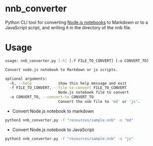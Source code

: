 # nnb_converter

Python CLI tool for converting [Node.js notebooks](https://github.com/DonJayamanne/typescript-notebook) to Markdown or to a JavaScript script, and writing it in the directory of the nnb file.

# Usage 

```bash
usage: nnb_converter.py [-h] [-f FILE_TO_CONVERT] [-o CONVERT_TO]

Convert node.js notebook to Markdown or js scripts.

optional arguments:
  -h, --help            show this help message and exit
  -f FILE_TO_CONVERT, --file-to-convert FILE_TO_CONVERT
                        Node.js notebook file to convert
  -o CONVERT_TO, --convert-to CONVERT_TO
                        Convert the nnb file to 'md' or 'js'.
```

* Convert Node.js notebook to markdown

```bash
python3 nnb_converter.py -f "resources/sample.nnb" -o "md"
```

* Convert Node.js notebook to JavaScript

```bash
python3 nnb_converter.py -f "resources/sample.nnb" -o "js"
```
